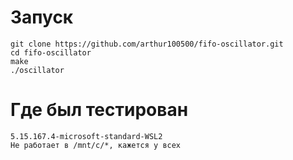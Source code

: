 # Запуск
`git clone https://github.com/arthur100500/fifo-oscillator.git` <br>
`cd fifo-oscillator` <br>
`make` <br>
`./oscillator` <br>

# Где был тестирован
`5.15.167.4-microsoft-standard-WSL2` <br>
`Не работает в /mnt/c/*, кажется у всех`
